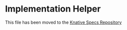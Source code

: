 # Implementation Helper

This file has been moved to the [Knative Specs Repository](https://github.com/knative/specs/blob/main/specs/eventing/helper.md)
